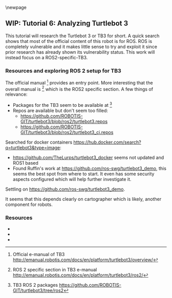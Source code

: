 \newpage

## WIP: Tutorial 6: Analyzing Turtlebot 3

This tutorial will research the Turtlebot 3 or TB3 for short. A quick search shows that most of the official content of this robot is for ROS. ROS is completely vulnerable and it makes little sense to try and exploit it since prior research has already shown its vulnerability status. This work will instead focus on a ROS2-specific-TB3.

### Resources and exploring ROS 2 setup for TB3

The official manual [^1] provides an entry point. More interesting that the overall manual is [^2] which is the ROS2 specific section. A few things of relevance:
- Packages for the TB3 seem to be available at [^3]
- Repos are available but don't seem too filled:
  - https://github.com/ROBOTIS-GIT/turtlebot3/blob/ros2/turtlebot3.repos
  - https://github.com/ROBOTIS-GIT/turtlebot3/blob/ros2/turtlebot3_ci.repos


Searched for docker containers https://hub.docker.com/search?q=turtlebot3&type=image:
- https://github.com/TheLurps/turtlebot3_docker seems not updated and ROS1 based
- Found Ruffin's work at https://github.com/ros-swg/turtlebot3_demo, this seems the best spot from where to start. It even has some security aspects configured which will help further investigate it.

Settling on https://github.com/ros-swg/turtlebot3_demo.

It seems that this depends clearly on cartographer which is likely, another component for robots.

### Resources
- [^1]: Official e-manual of TB3 http://emanual.robotis.com/docs/en/platform/turtlebot3/overview/
- [^2]: ROS 2 specific section in TB3 e-manual http://emanual.robotis.com/docs/en/platform/turtlebot3/ros2/
- [^3]: TB3 ROS 2 packages https://github.com/ROBOTIS-GIT/turtlebot3/tree/ros2